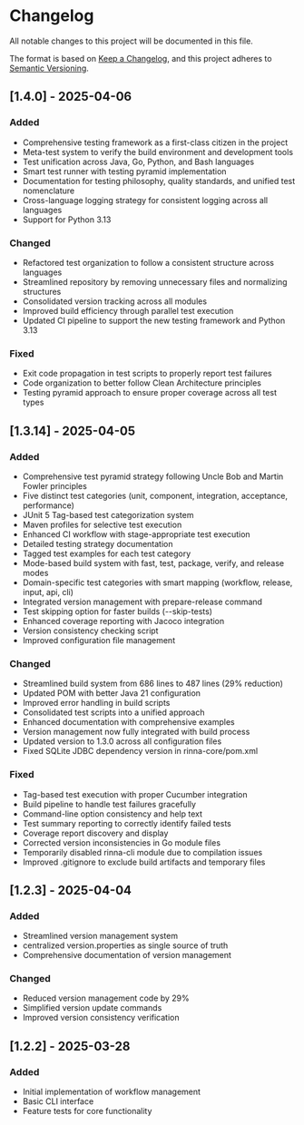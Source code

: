 # Changelog

All notable changes to this project will be documented in this file.

The format is based on [Keep a Changelog](https://keepachangelog.com/en/1.0.0/),
and this project adheres to [Semantic Versioning](https://semver.org/spec/v2.0.0.html).

## [1.4.0] - 2025-04-06

### Added
- Comprehensive testing framework as a first-class citizen in the project
- Meta-test system to verify the build environment and development tools
- Test unification across Java, Go, Python, and Bash languages
- Smart test runner with testing pyramid implementation
- Documentation for testing philosophy, quality standards, and unified test nomenclature
- Cross-language logging strategy for consistent logging across all languages
- Support for Python 3.13

### Changed
- Refactored test organization to follow a consistent structure across languages
- Streamlined repository by removing unnecessary files and normalizing structures
- Consolidated version tracking across all modules
- Improved build efficiency through parallel test execution
- Updated CI pipeline to support the new testing framework and Python 3.13

### Fixed
- Exit code propagation in test scripts to properly report test failures
- Code organization to better follow Clean Architecture principles
- Testing pyramid approach to ensure proper coverage across all test types

## [1.3.14] - 2025-04-05

### Added
- Comprehensive test pyramid strategy following Uncle Bob and Martin Fowler principles
- Five distinct test categories (unit, component, integration, acceptance, performance)
- JUnit 5 Tag-based test categorization system
- Maven profiles for selective test execution
- Enhanced CI workflow with stage-appropriate test execution
- Detailed testing strategy documentation
- Tagged test examples for each test category
- Mode-based build system with fast, test, package, verify, and release modes
- Domain-specific test categories with smart mapping (workflow, release, input, api, cli)
- Integrated version management with prepare-release command
- Test skipping option for faster builds (--skip-tests)
- Enhanced coverage reporting with Jacoco integration
- Version consistency checking script
- Improved configuration file management

### Changed
- Streamlined build system from 686 lines to 487 lines (29% reduction)
- Updated POM with better Java 21 configuration
- Improved error handling in build scripts
- Consolidated test scripts into a unified approach
- Enhanced documentation with comprehensive examples
- Version management now fully integrated with build process
- Updated version to 1.3.0 across all configuration files
- Fixed SQLite JDBC dependency version in rinna-core/pom.xml

### Fixed
- Tag-based test execution with proper Cucumber integration
- Build pipeline to handle test failures gracefully
- Command-line option consistency and help text
- Test summary reporting to correctly identify failed tests
- Coverage report discovery and display
- Corrected version inconsistencies in Go module files
- Temporarily disabled rinna-cli module due to compilation issues
- Improved .gitignore to exclude build artifacts and temporary files

## [1.2.3] - 2025-04-04

### Added
- Streamlined version management system
- centralized version.properties as single source of truth
- Comprehensive documentation of version management

### Changed
- Reduced version management code by 29%
- Simplified version update commands
- Improved version consistency verification

## [1.2.2] - 2025-03-28

### Added
- Initial implementation of workflow management
- Basic CLI interface
- Feature tests for core functionality